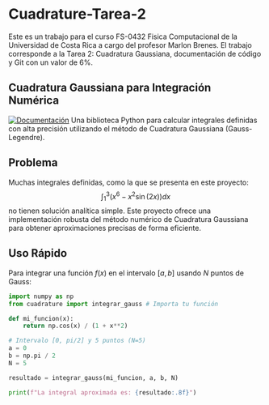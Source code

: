 # Cuadrature-Tarea-2

Este es un trabajo para el curso FS-0432 Fisica Computacional de la Universidad de Costa Rica a cargo del profesor Marlon Brenes. El trabajo corresponde a la Tarea 2: Cuadratura Gaussiana, documentación de código y Git con un valor de 6%. 

## Cuadratura Gaussiana para Integración Numérica

[![Documentación](https://img.shields.io/badge/Documentación-Publicada-blue.svg)](https://gcontreras-hub.github.io/Cuadrature-Tarea-2/) Una biblioteca Python para calcular integrales definidas con alta precisión utilizando el método de Cuadratura Gaussiana (Gauss-Legendre).

## Problema

Muchas integrales definidas, como la que se presenta en este proyecto:
$$ \int_{1}^{3} (x^6 - x^2 \sin(2x)) dx $$
no tienen solución analítica simple. Este proyecto ofrece una implementación robusta del método numérico de Cuadratura Gaussiana para obtener aproximaciones precisas de forma eficiente.

## Uso Rápido

Para integrar una función $f(x)$ en el intervalo $[a, b]$ usando $N$ puntos de Gauss:

```python
import numpy as np
from cuadrature import integrar_gauss # Importa tu función

def mi_funcion(x):
    return np.cos(x) / (1 + x**2)

# Intervalo [0, pi/2] y 5 puntos (N=5)
a = 0
b = np.pi / 2
N = 5

resultado = integrar_gauss(mi_funcion, a, b, N)

print(f"La integral aproximada es: {resultado:.8f}")
